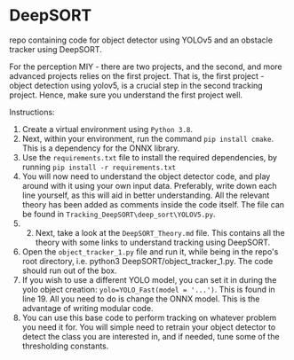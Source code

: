 # DeepSORT
repo containing code for object detector using YOLOv5 and an obstacle tracker using DeepSORT.

For the perception MIY - there are two projects, and the second, and more advanced projects relies on the first project. That is, the first project - object detection using yolov5, is a crucial step in the second tracking project. Hence, make sure you understand the first project well.

Instructions:

1. Create a virtual environment using `Python 3.8`.
2. Next, within your environment, run the command `pip install cmake`. This is a dependency for the ONNX library. 
3. Use the `requirements.txt` file to install the required dependencies, by running 
`pip install -r requirements.txt`
4. You will now need to understand the object detector code, and play around with it using your own input data. Preferably, write down each line yourself, as this will aid in better understanding. All the relevant theory has been added as comments inside the code itself. The file can be found in ```Tracking_DeepSORT\deep_sort\YOLOV5.py```. 
5. 2. Next, take a look at the ```DeepSORT_Theory.md``` file. This contains all the theory with some links to understand tracking using DeepSORT.
6. Open the `object_tracker_1.py` file and run it, while being in the repo's root directory, i.e. python3 DeepSORT/object_tracker_1.py. The code should run out of the box.
7. If you wish to use a different YOLO model, you can set it in during the yolo object creation: `yolo=YOLO_Fast(model = '...')`. This is found in line 19. All you need to do is change the ONNX model. This is the advantage of writing modular code. 
8. You can use this base code to perform tracking on whatever problem you need it for. You will simple need to retrain your object detector to detect the class you are interested in, and if needed, tune some of the thresholding constants. 

